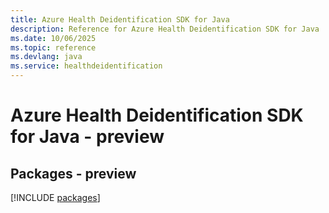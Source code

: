 ```yaml
---
title: Azure Health Deidentification SDK for Java
description: Reference for Azure Health Deidentification SDK for Java
ms.date: 10/06/2025
ms.topic: reference
ms.devlang: java
ms.service: healthdeidentification
---
```

# Azure Health Deidentification SDK for Java - preview
## Packages - preview
[!INCLUDE [packages](health-deidentification-index.md)]